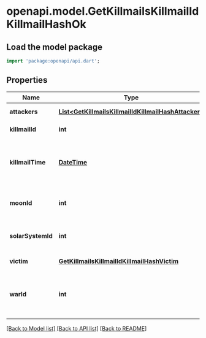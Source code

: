 # openapi.model.GetKillmailsKillmailIdKillmailHashOk

## Load the model package
```dart
import 'package:openapi/api.dart';
```

## Properties
Name | Type | Description | Notes
------------ | ------------- | ------------- | -------------
**attackers** | [**List&lt;GetKillmailsKillmailIdKillmailHashAttacker&gt;**](GetKillmailsKillmailIdKillmailHashAttacker.md) | attackers array | [default to []]
**killmailId** | **int** | ID of the killmail | [default to null]
**killmailTime** | [**DateTime**](DateTime.md) | Time that the victim was killed and the killmail generated  | [default to null]
**moonId** | **int** | Moon if the kill took place at one | [optional] [default to null]
**solarSystemId** | **int** | Solar system that the kill took place in  | [default to null]
**victim** | [**GetKillmailsKillmailIdKillmailHashVictim**](GetKillmailsKillmailIdKillmailHashVictim.md) |  | [default to null]
**warId** | **int** | War if the killmail is generated in relation to an official war  | [optional] [default to null]

[[Back to Model list]](../README.md#documentation-for-models) [[Back to API list]](../README.md#documentation-for-api-endpoints) [[Back to README]](../README.md)


